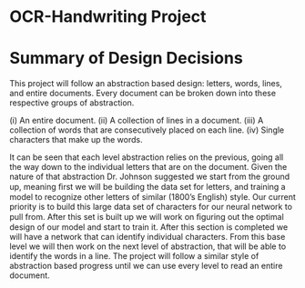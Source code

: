 # OCR-Handwriting Project
<h1> Summary of Design Decisions </h1>
This project will follow an abstraction based design: letters, words, lines, and entire documents. Every document can be broken down into these respective groups of abstraction.

(i)   An entire document.
(ii)  A collection of lines in a document.
(iii) A collection of words that are consecutively placed on each line.
(iv)  Single characters that make up the words.

It can be seen that each level abstraction relies on the previous, going all the way down to the individual letters that are on the document. Given the nature of that abstraction Dr. Johnson suggested we start from the ground up, meaning ﬁrst we will be building the data set for letters, and training a model to recognize other letters of similar (1800’s English) style. Our current priority is to build this large data set of characters for our neural network to pull from. After this set is built up we will work on ﬁguring out the optimal design of our model and start to train it. After this section is completed we will have a network that can identify individual characters. From this base level we will then work on the next level of abstraction, that will be able to identify the words in a line. The project will follow a similar style of abstraction based progress until we can use every level to read an entire document.
